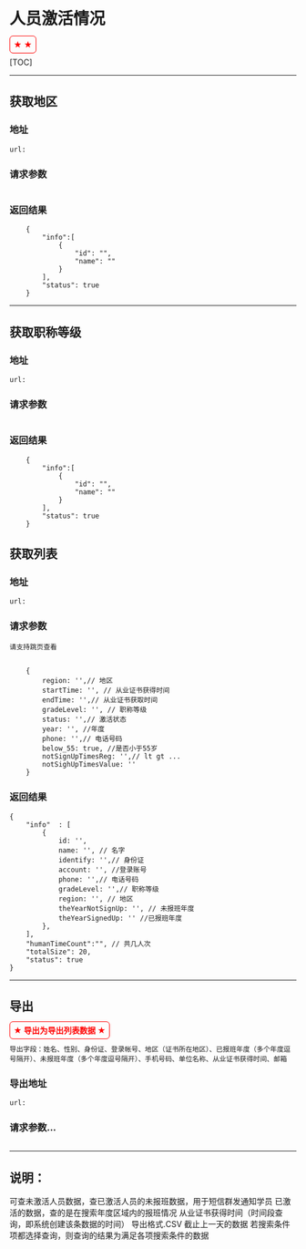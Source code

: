 # 人员激活情况

<span style="color:red;font-weight:bold;padding: 6px;border-radius:6px;border: 1px solid;">★  ★ </span>


[TOC]

---------------------------------------

## 获取地区

### 地址
`url:`

### 请求参数

````

````

### 返回结果

````
	{
		"info":[
			{
				"id": "",
				"name": ""
			}
		],
		"status": true
	}
````

---------------------------------------

## 获取职称等级

### 地址
`url:`

### 请求参数

````

````

### 返回结果

````
	{
		"info":[
			{
				"id": "",
				"name": ""
			}
		],
		"status": true
	}
````

## 获取列表

### 地址
`url:`
### 请求参数

`请支持跳页查看`
````

	{
    	region: '',// 地区
        startTime: '', // 从业证书获得时间
        endTime: '',// 从业证书获取时间
		gradeLevel: '', // 职称等级
		status: '',// 激活状态
		year: '', //年度
		phone: '',// 电话号码
        below_55: true, //是否小于55岁
        notSignUpTimesReg: '',// lt gt ...
        notSighUpTimesValue: ''
	}

````

### 返回结果
````
{
    "info"  : [
        {
            id: '',
            name: '', // 名字
            identify: '',// 身份证
            account: '', //登录账号
            phone: '',// 电话号码
            gradeLevel: '',// 职称等级
            region: '', // 地区
            theYearNotSignUp: '', // 未报班年度
            theYearSignedUp: '' //已报班年度
        },
    ],
    "humanTimeCount":"", // 共几人次
    "totalSize": 20,
    "status": true
}

````

---------------------------------------

## 导出

<span style="color:red;font-weight:bold;padding: 6px;border-radius:6px;border: 1px solid;">★ 导出为导出列表数据 ★ </span>

	导出字段：姓名、性别、身份证、登录帐号、地区（证书所在地区）、已报班年度（多个年度逗号隔开）、未报班年度（多个年度逗号隔开）、手机号码、单位名称、从业证书获得时间、邮箱

### 导出地址


`url: `

### 请求参数...

````

````


---------------------------------------


## 说明：
可查未激活人员数据，查已激活人员的未报班数据，用于短信群发通知学员
已激活的数据，查的是在搜索年度区域内的报班情况
从业证书获得时间（时间段查询，即系统创建该条数据的时间）
导出格式.CSV
截止上一天的数据
若搜索条件项都选择查询，则查询的结果为满足各项搜索条件的数据